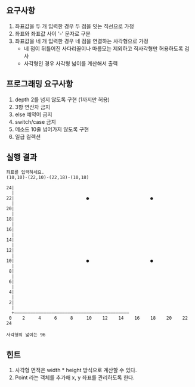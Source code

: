 ## 요구사항
1. 좌표값을 두 개 입력한 경우 두 점을 잇는 직선으로 가정
2. 좌표와 좌표값 사이 '-' 문자로 구분
3. 좌표값을 네 개 입력한 경우 네 점을 연결하는 사각형으로 가정
    - 네 점이 뒤틀어진 사다리꼴이나 마름모는 제외하고 직사각형만 허용하도록 검사
    - 사각형인 경우 사각형 넓이를 계산해서 출력


## 프로그래밍 요구사항
1. depth 2를 넘지 않도록 구현 (1까지만 허용)
2. 3항 연산자 금지
3. else 예약어 금지
4. switch/case 금지
5. 메소드 10줄 넘어가지 않도록 구현
6. 일급 컬렉션


## 실행 결과
```
좌표를 입력하세요.
(10,10)-(22,10)-(22,18)-(10,18)

24|
  |
22|                           ●                       ●
  |
20|
  |
18|
  |
16|
  |
14|
  |                                       
12|
  |
10|                           ●                       ●
  |
 8|
  |
 6|
  |
 4|
  |
 2|
  |
  +―――――――――――――――――――――――――――――――――――――――――――
 0    2     4     6     8     10    12    14    16    18    20    22    24

사각형의 넓이는 96
```

## 힌트
1. 사각형 면적은 width * height 방식으로 계산할 수 있다.
2. Point 라는 객체를 추가해 x, y 좌표를 관리하도록 한다.